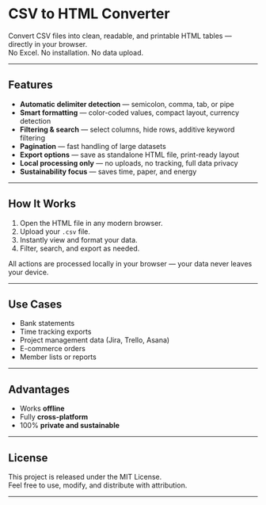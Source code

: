<!-- 20.10.2025 21:45 (Berlin) — README for CSV-to-HTML Converter, concise project overview -->

# CSV to HTML Converter

Convert CSV files into clean, readable, and printable HTML tables — directly in your browser.  
No Excel. No installation. No data upload.

---

## Features

- **Automatic delimiter detection** — semicolon, comma, tab, or pipe  
- **Smart formatting** — color-coded values, compact layout, currency detection  
- **Filtering & search** — select columns, hide rows, additive keyword filtering  
- **Pagination** — fast handling of large datasets  
- **Export options** — save as standalone HTML file, print-ready layout  
- **Local processing only** — no uploads, no tracking, full data privacy  
- **Sustainability focus** — saves time, paper, and energy  

---

## How It Works

1. Open the HTML file in any modern browser.  
2. Upload your `.csv` file.  
3. Instantly view and format your data.  
4. Filter, search, and export as needed.  

All actions are processed locally in your browser — your data never leaves your device.

---

## Use Cases

- Bank statements  
- Time tracking exports  
- Project management data (Jira, Trello, Asana)  
- E-commerce orders  
- Member lists or reports  

---

## Advantages

- Works **offline**
- Fully **cross-platform**
- 100% **private and sustainable**

---

## License

This project is released under the MIT License.  
Feel free to use, modify, and distribute with attribution.

---

<!-- 20.10.2025 21:45 (Berlin) — End of README -->
